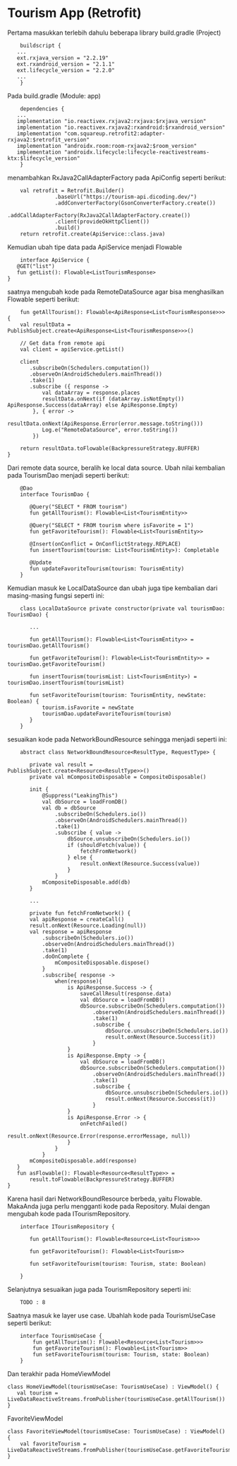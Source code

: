 # Tourism App (Retrofit)
Pertama masukkan terlebih dahulu beberapa library build.gradle (Project)
```
    buildscript {
   ...
   ext.rxjava_version = "2.2.19"
   ext.rxandroid_version = "2.1.1"
   ext.lifecycle_version = "2.2.0"
   ...
    }
```

Pada build.gradle (Module: app)
```
    dependencies {
   ...
   implementation "io.reactivex.rxjava2:rxjava:$rxjava_version"
   implementation "io.reactivex.rxjava2:rxandroid:$rxandroid_version"
   implementation "com.squareup.retrofit2:adapter-rxjava2:$retrofit_version"
   implementation "androidx.room:room-rxjava2:$room_version"
   implementation "androidx.lifecycle:lifecycle-reactivestreams-ktx:$lifecycle_version"
    }
```

menambahkan RxJava2CallAdapterFactory pada ApiConfig seperti berikut:
```
    val retrofit = Retrofit.Builder()
               .baseUrl("https://tourism-api.dicoding.dev/")
               .addConverterFactory(GsonConverterFactory.create())
               .addCallAdapterFactory(RxJava2CallAdapterFactory.create())
               .client(provideOkHttpClient())
               .build()
    return retrofit.create(ApiService::class.java) 
```

Kemudian ubah tipe data pada ApiService menjadi Flowable
```
    interface ApiService {
   @GET("list")
   fun getList(): Flowable<ListTourismResponse>
}
```

saatnya mengubah kode pada RemoteDataSource agar bisa menghasilkan Flowable seperti berikut:
```
    fun getAllTourism(): Flowable<ApiResponse<List<TourismResponse>>> {
    val resultData = PublishSubject.create<ApiResponse<List<TourismResponse>>>()
 
    // Get data from remote api
    val client = apiService.getList()
 
    client
       .subscribeOn(Schedulers.computation())
       .observeOn(AndroidSchedulers.mainThread())
       .take(1)
       .subscribe ({ response ->
           val dataArray = response.places
           resultData.onNext(if (dataArray.isNotEmpty()) ApiResponse.Success(dataArray) else ApiResponse.Empty)
        }, { error ->
           resultData.onNext(ApiResponse.Error(error.message.toString()))
           Log.e("RemoteDataSource", error.toString())
        })
 
    return resultData.toFlowable(BackpressureStrategy.BUFFER)
}
```

Dari remote data source, beralih ke local data source. Ubah nilai kembalian pada TourismDao menjadi seperti berikut:
```
    @Dao
    interface TourismDao {
     
       @Query("SELECT * FROM tourism")
       fun getAllTourism(): Flowable<List<TourismEntity>>
     
       @Query("SELECT * FROM tourism where isFavorite = 1")
       fun getFavoriteTourism(): Flowable<List<TourismEntity>>
     
       @Insert(onConflict = OnConflictStrategy.REPLACE)
       fun insertTourism(tourism: List<TourismEntity>): Completable
     
       @Update
       fun updateFavoriteTourism(tourism: TourismEntity)
    }
```

Kemudian masuk ke LocalDataSource dan ubah juga tipe kembalian dari masing-masing fungsi seperti ini:
```
    class LocalDataSource private constructor(private val tourismDao: TourismDao) {
     
       ...
     
       fun getAllTourism(): Flowable<List<TourismEntity>> = tourismDao.getAllTourism()
     
       fun getFavoriteTourism(): Flowable<List<TourismEntity>> = tourismDao.getFavoriteTourism()
     
       fun insertTourism(tourismList: List<TourismEntity>) = tourismDao.insertTourism(tourismList)
     
       fun setFavoriteTourism(tourism: TourismEntity, newState: Boolean) {
           tourism.isFavorite = newState
           tourismDao.updateFavoriteTourism(tourism)
       }
    }
```

sesuaikan kode pada NetworkBoundResource sehingga menjadi seperti ini:
```
    abstract class NetworkBoundResource<ResultType, RequestType> {
 
       private val result = PublishSubject.create<Resource<ResultType>>()
       private val mCompositeDisposable = CompositeDisposable()
     
       init {
           @Suppress("LeakingThis")
           val dbSource = loadFromDB()
           val db = dbSource
               .subscribeOn(Schedulers.io())
               .observeOn(AndroidSchedulers.mainThread())
               .take(1)
               .subscribe { value ->
                   dbSource.unsubscribeOn(Schedulers.io())
                   if (shouldFetch(value)) {
                       fetchFromNetwork()
                   } else {
                       result.onNext(Resource.Success(value))
                   }
               }
           mCompositeDisposable.add(db)
       }
       
       ...
       
       private fun fetchFromNetwork() {
       val apiResponse = createCall()
       result.onNext(Resource.Loading(null))
       val response = apiResponse
           .subscribeOn(Schedulers.io())
           .observeOn(AndroidSchedulers.mainThread())
           .take(1)
           .doOnComplete {
               mCompositeDisposable.dispose()
           }
           .subscribe{ response ->
               when(response){
                   is ApiResponse.Success -> {
                       saveCallResult(response.data)
                       val dbSource = loadFromDB()
                       dbSource.subscribeOn(Schedulers.computation())
                           .observeOn(AndroidSchedulers.mainThread())
                           .take(1)
                           .subscribe {
                               dbSource.unsubscribeOn(Schedulers.io())
                               result.onNext(Resource.Success(it))
                           }
                   }
                   is ApiResponse.Empty -> {
                       val dbSource = loadFromDB()
                       dbSource.subscribeOn(Schedulers.computation())
                           .observeOn(AndroidSchedulers.mainThread())
                           .take(1)
                           .subscribe {
                               dbSource.unsubscribeOn(Schedulers.io())
                               result.onNext(Resource.Success(it))
                           }
                   }
                   is ApiResponse.Error -> {
                       onFetchFailed()
                       result.onNext(Resource.Error(response.errorMessage, null))
                   }
               }
           }
       mCompositeDisposable.add(response)
   }
   fun asFlowable(): Flowable<Resource<ResultType>> =
       result.toFlowable(BackpressureStrategy.BUFFER)
}
```

Karena hasil dari NetworkBoundResource berbeda, yaitu Flowable. MakaAnda juga perlu mengganti kode pada Repository. Mulai dengan mengubah kode pada ITourismRepository.
```
    interface ITourismRepository {
 
       fun getAllTourism(): Flowable<Resource<List<Tourism>>>
     
       fun getFavoriteTourism(): Flowable<List<Tourism>>
     
       fun setFavoriteTourism(tourism: Tourism, state: Boolean)
     
    }
```

Selanjutnya sesuaikan juga pada TourismRepository seperti ini:
```
    TODO : 8
```

Saatnya masuk ke layer use case. Ubahlah kode pada TourismUseCase seperti berikut:
```
    interface TourismUseCase {
        fun getAllTourism(): Flowable<Resource<List<Tourism>>>
        fun getFavoriteTourism(): Flowable<List<Tourism>>
        fun setFavoriteTourism(tourism: Tourism, state: Boolean)
    }
```

Dan terakhir pada HomeViewModel
```
class HomeViewModel(tourismUseCase: TourismUseCase) : ViewModel() {
   val tourism = LiveDataReactiveStreams.fromPublisher(tourismUseCase.getAllTourism())
}
```

FavoriteViewModel
```
class FavoriteViewModel(tourismUseCase: TourismUseCase) : ViewModel() {
    val favoriteTourism = LiveDataReactiveStreams.fromPublisher(tourismUseCase.getFavoriteTourism())
}
```